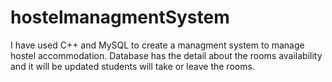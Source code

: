 # hostelmanagmentSystem
I have used C++ and MySQL to create a managment system to manage hostel accommodation. Database has the detail about the rooms availability and it will be updated students will take or leave the rooms.
